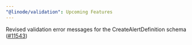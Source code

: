 ```yaml
---
"@linode/validation": Upcoming Features
---
```


Revised validation error messages for the CreateAlertDefinition schema ([#11543](https://github.com/linode/manager/pull/11543))

